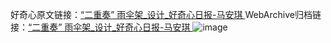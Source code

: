 好奇心原文链接：[“二重奏” 雨伞架_设计_好奇心日报-马安琪 ](https://www.qdaily.com/articles/10065.html)
WebArchive归档链接：[“二重奏” 雨伞架_设计_好奇心日报-马安琪 ](http://web.archive.org/web/20190623155544/https://www.qdaily.com/articles/10065.html)
![image](http://ww3.sinaimg.cn/large/007d5XDply1g3vuyj3jx1j30u02aggsz)